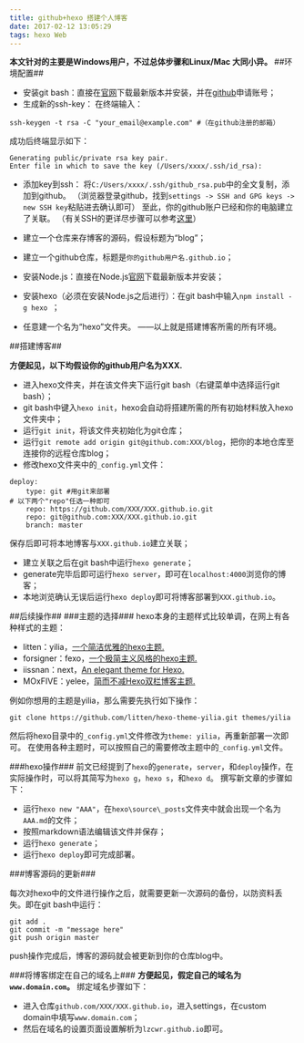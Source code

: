 ```yaml
---
title: github+hexo 搭建个人博客
date: 2017-02-12 13:05:29
tags: hexo Web
---
```

**本文针对的主要是Windows用户，不过总体步骤和Linux/Mac
大同小异。**
##环境配置##
 - 安装git bash：直接在[官网][1]下载最新版本并安装，并在[github][2]申请账号；
 - 生成新的ssh-key：
    在终端输入：
```
ssh-keygen -t rsa -C "your_email@example.com" #（在github注册的邮箱）
```
成功后终端显示如下：
```
Generating public/private rsa key pair.
Enter file in which to save the key (/Users/xxxx/.ssh/id_rsa):
```
 - 添加key到ssh：
    将`C:/Users/xxxx/.ssh/github_rsa.pub`中的全文复制，添加到github。
（浏览器登录github，找到`settings -> SSH and GPG keys -> new SSH key`粘贴进去确认即可）
至此，你的github账户已经和你的电脑建立了关联。
（有关SSH的更详尽步骤可以参考[这里][3]）

 - 建立一个仓库来存博客的源码，假设标题为“blog”；
 - 建立一个github仓库，标题是```你的github用户名.github.io```；
 -  安装Node.js：直接在Node.js[官网][4]下载最新版本并安装；
 - 安装hexo（必须在安装Node.js之后进行）：在git bash中输入```npm install -g hexo ```；
 - 任意建一个名为“hexo”文件夹。
——以上就是搭建博客所需的所有环境。

##搭建博客##

**方便起见，以下均假设你的github用户名为XXX.**
 - 进入hexo文件夹，并在该文件夹下运行git bash（右键菜单中选择运行git bash）；
 - git bash中键入```hexo init```，hexo会自动将搭建所需的所有初始材料放入hexo文件夹中；
 - 运行```git init```，将该文件夹初始化为git仓库；
 - 运行```git remote add origin git@github.com:XXX/blog```，把你的本地仓库至连接你的远程仓库blog；
 - 修改hexo文件夹中的```_config.yml```文件：
```
deploy:
    type: git #用git来部署
# 以下两个"repo"任选一种即可
    repo: https://github.com/XXX/XXX.github.io.git
    repo: git@github.com:XXX/XXX.github.io.git
    branch: master
```
保存后即可将本地博客与```XXX.github.io```建立关联；
 - 建立关联之后在git bash中运行```hexo generate```；
 - generate完毕后即可运行```hexo server```，即可在```localhost:4000```浏览你的博客；
 - 本地浏览确认无误后运行```hexo deploy```即可将博客部署到```XXX.github.io```。
 
##后续操作##
###主题的选择###
hexo本身的主题样式比较单调，在网上有各种样式的主题：

 - litten：yilia，[一个简洁优雅的hexo主题.][5]
 - forsigner：fexo，[一个极简主义风格的hexo主题.][6]
 - iissnan：next，[An elegant theme for Hexo.][7]
 - MOxFIVE：yelee，[简而不减Hexo双栏博客主题.][8]

例如你想用的主题是yilia，那么需要先执行如下操作：
```
git clone https://github.com/litten/hexo-theme-yilia.git themes/yilia
```
然后将hexo目录中的```_config.yml```文件修改为```theme: yilia```，再重新部署一次即可。
在使用各种主题时，可以按照自己的需要修改主题中的`_config.yml`文件。

###hexo操作###
前文已经提到了`hexo`的`generate`，`server`，和`deploy`操作，在实际操作时，可以将其简写为`hexo g`，`hexo s`，和`hexo d`。
撰写新文章的步骤如下：

 - 运行`hexo new "AAA"`，在`hexo\source\_posts`文件夹中就会出现一个名为`AAA.md`的文件；
 - 按照markdown语法编辑该文件并保存；
 - 运行`hexo generate`；
 - 运行`hexo deploy`即可完成部署。

###博客源码的更新###

每次对hexo中的文件进行操作之后，就需要更新一次源码的备份，以防资料丢失。即在git bash中运行：
```
git add .
git commit -m "message here"
git push origin master
```
push操作完成后，博客的源码就会被更新到你的仓库blog中。

###将博客绑定在自己的域名上###
**方便起见，假定自己的域名为`www.domain.com`。**
绑定域名步骤如下：

 - 进入仓库`github.com/XXX/XXX.github.io`，进入settings，在custom domain中填写`www.domain.com`；
 - 然后在域名的设置页面设置解析为`lzcwr.github.io`即可。



 


  [1]: https://git-for-windows.github.io/
  [2]: https://github.com/
  [3]: http://www.jianshu.com/p/21234432c94e
  [4]: https://nodejs.org/en/
  [5]: https://github.com/litten/hexo-theme-yilia
  [6]: https://github.com/forsigner/fexon/hexo-theme-yilia
  [7]: https://github.com/iissnan/hexo-theme-next
  [8]: https://github.com/MOxFIVE/hexo-theme-yelee